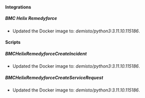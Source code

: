 
#### Integrations

##### BMC Helix Remedyforce
- Updated the Docker image to: *demisto/python3:3.11.10.115186*.




#### Scripts

##### BMCHelixRemedyforceCreateIncident
- Updated the Docker image to: *demisto/python3:3.11.10.115186*.



##### BMCHelixRemedyforceCreateServiceRequest
- Updated the Docker image to: *demisto/python3:3.11.10.115186*.



